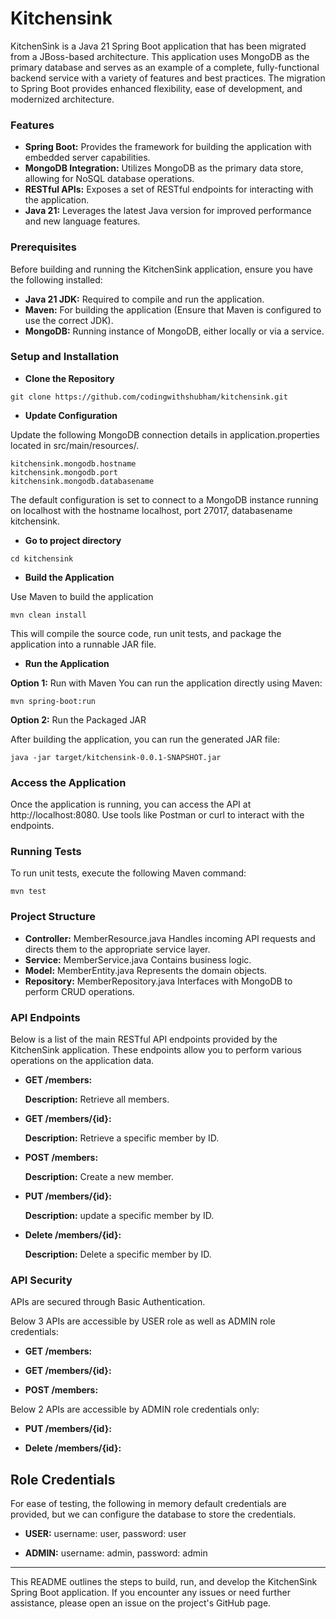 # Kitchensink

KitchenSink is a Java 21 Spring Boot application that has been migrated from a JBoss-based architecture. This application uses MongoDB as the primary database and serves as an example of a complete, fully-functional backend service with a variety of features and best practices. The migration to Spring Boot provides enhanced flexibility, ease of development, and modernized architecture.

### Features
* **Spring Boot:** Provides the framework for building the application with embedded server capabilities.
* **MongoDB Integration:** Utilizes MongoDB as the primary data store, allowing for NoSQL database operations.
* **RESTful APIs:** Exposes a set of RESTful endpoints for interacting with the application.
* **Java 21:** Leverages the latest Java version for improved performance and new language features.

### Prerequisites
Before building and running the KitchenSink application, ensure you have the following installed:

* **Java 21 JDK:** Required to compile and run the application.
* **Maven:** For building the application (Ensure that Maven is configured to use the correct JDK).
* **MongoDB:** Running instance of MongoDB, either locally or via a service.

### Setup and Installation
* **Clone the Repository**
```
git clone https://github.com/codingwithshubham/kitchensink.git
```
* **Update Configuration**
  
Update the following MongoDB connection details in application.properties located in src/main/resources/.
```
kitchensink.mongodb.hostname
kitchensink.mongodb.port
kitchensink.mongodb.databasename
```
The default configuration is set to connect to a MongoDB instance running on localhost with the hostname localhost, port 27017, databasename kitchensink.

* **Go to project directory**
```
cd kitchensink
```

* **Build the Application**

Use Maven to build the application
```
mvn clean install
```

This will compile the source code, run unit tests, and package the application into a runnable JAR file.

* **Run the Application**

**Option 1:** Run with Maven
You can run the application directly using Maven:
```
mvn spring-boot:run
```

**Option 2:** Run the Packaged JAR

After building the application, you can run the generated JAR file:
```
java -jar target/kitchensink-0.0.1-SNAPSHOT.jar
```

### Access the Application

Once the application is running, you can access the API at http://localhost:8080. Use tools like Postman or curl to interact with the endpoints.

### Running Tests
  
To run unit tests, execute the following Maven command:
```
mvn test
```

### Project Structure
* **Controller:** MemberResource.java Handles incoming API requests and directs them to the appropriate service layer.
* **Service:** MemberService.java Contains business logic.
* **Model:** MemberEntity.java Represents the domain objects.
* **Repository:** MemberRepository.java Interfaces with MongoDB to perform CRUD operations.

### API Endpoints
Below is a list of the main RESTful API endpoints provided by the KitchenSink application. These endpoints allow you to perform various operations on the application data.

* **GET /members:**

  **Description:** Retrieve all members.


* **GET /members/{id}:** 

  **Description:** Retrieve a specific member by ID.


* **POST /members:** 

  **Description:** Create a new member.


* **PUT /members/{id}:**

  **Description:** update a specific member by ID.


* **Delete /members/{id}:**

  **Description:** Delete a specific member by ID.


### API Security
APIs are secured through Basic Authentication.

Below 3 APIs are accessible by USER role as well as ADMIN role credentials:

* **GET /members:**

* **GET /members/{id}:**

* **POST /members:**


Below 2 APIs are accessible by ADMIN role credentials only:

* **PUT /members/{id}:**

* **Delete /members/{id}:**


## Role Credentials

For ease of testing, the following in memory default credentials are provided, but we can configure the database to store the credentials.

* **USER:** username: user, password: user

* **ADMIN:** username: admin, password: admin



----

This README outlines the steps to build, run, and develop the KitchenSink Spring Boot application. If you encounter any issues or need further assistance, please open an issue on the project's GitHub page.
